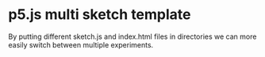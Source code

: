 # p5.js multi sketch template

By putting different sketch.js and index.html files in directories we can more easily switch between multiple experiments.


